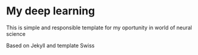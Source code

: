 # My deep learning

This is simple and responsible template for my oportunity in world of neural science

Based on Jekyll and template Swiss